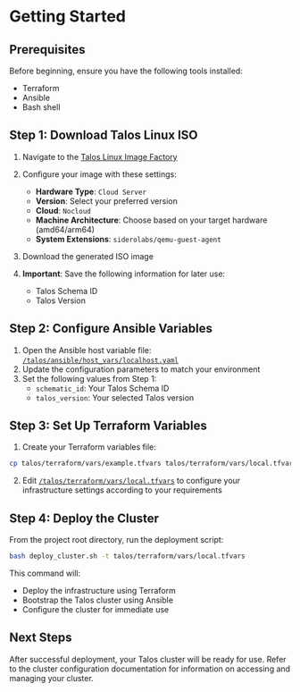 # Getting Started

## Prerequisites

Before beginning, ensure you have the following tools installed:
- Terraform
- Ansible
- Bash shell

## Step 1: Download Talos Linux ISO

1. Navigate to the [Talos Linux Image Factory](https://factory.talos.dev/)
2. Configure your image with these settings:
   - **Hardware Type**: `Cloud Server`
   - **Version**: Select your preferred version
   - **Cloud**: `Nocloud`
   - **Machine Architecture**: Choose based on your target hardware (amd64/arm64)
   - **System Extensions**: `siderolabs/qemu-guest-agent`

3. Download the generated ISO image
4. **Important**: Save the following information for later use:
   - Talos Schema ID
   - Talos Version

## Step 2: Configure Ansible Variables

1. Open the Ansible host variable file: [`/talos/ansible/host_vars/localhost.yaml`](ansible/host_vars/localhost.yaml)
2. Update the configuration parameters to match your environment
3. Set the following values from Step 1:
   - `schematic_id`: Your Talos Schema ID
   - `talos_version`: Your selected Talos version

## Step 3: Set Up Terraform Variables

1. Create your Terraform variables file:

```bash
cp talos/terraform/vars/example.tfvars talos/terraform/vars/local.tfvars
```

2. Edit [`/talos/terraform/vars/local.tfvars`](terraform/vars/local.tfvars) to configure your infrastructure settings according to your requirements

## Step 4: Deploy the Cluster

From the project root directory, run the deployment script:

```bash
bash deploy_cluster.sh -t talos/terraform/vars/local.tfvars
```

This command will:
- Deploy the infrastructure using Terraform
- Bootstrap the Talos cluster using Ansible
- Configure the cluster for immediate use

## Next Steps

After successful deployment, your Talos cluster will be ready for use. Refer to the cluster configuration documentation for information on accessing and managing your cluster.